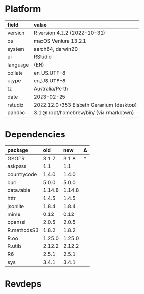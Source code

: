 # Platform

|field    |value                                    |
|:--------|:----------------------------------------|
|version  |R version 4.2.2 (2022-10-31)             |
|os       |macOS Ventura 13.2.1                     |
|system   |aarch64, darwin20                        |
|ui       |RStudio                                  |
|language |(EN)                                     |
|collate  |en_US.UTF-8                              |
|ctype    |en_US.UTF-8                              |
|tz       |Australia/Perth                          |
|date     |2023-02-25                               |
|rstudio  |2022.12.0+353 Elsbeth Geranium (desktop) |
|pandoc   |3.1 @ /opt/homebrew/bin/ (via rmarkdown) |

# Dependencies

|package     |old    |new    |Δ  |
|:-----------|:------|:------|:--|
|GSODR       |3.1.7  |3.1.8  |*  |
|askpass     |1.1    |1.1    |   |
|countrycode |1.4.0  |1.4.0  |   |
|curl        |5.0.0  |5.0.0  |   |
|data.table  |1.14.8 |1.14.8 |   |
|httr        |1.4.5  |1.4.5  |   |
|jsonlite    |1.8.4  |1.8.4  |   |
|mime        |0.12   |0.12   |   |
|openssl     |2.0.5  |2.0.5  |   |
|R.methodsS3 |1.8.2  |1.8.2  |   |
|R.oo        |1.25.0 |1.25.0 |   |
|R.utils     |2.12.2 |2.12.2 |   |
|R6          |2.5.1  |2.5.1  |   |
|sys         |3.4.1  |3.4.1  |   |

# Revdeps

